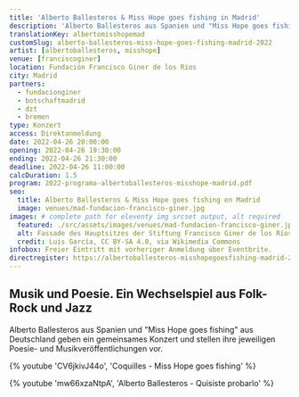 ```yaml
---
title: 'Alberto Ballesteros & Miss Hope goes fishing in Madrid'
description: 'Alberto Ballesteros aus Spanien und "Miss Hope goes fishing" aus Deutschland geben gemeinsame Konzerte in Madrid, Barcelona und Valencia'
translationKey: albertomisshopemad
customSlug: alberto-ballesteros-miss-hope-goes-fishing-madrid-2022
artist: [albertoballesteros, misshope]
venue: [franciscoginer]
location: Fundación Francisco Giner de los Ríos
city: Madrid
partners:
  - fundacionginer
  - botschaftmadrid
  - dzt
  - bremen
type: Konzert
access: Direktanmeldung
date: 2022-04-26 20:00:00
opening: 2022-04-26 19:30:00
ending: 2022-04-26 21:30:00
deadline: 2022-04-26 11:00:00
calcDuration: 1.5
program: 2022-programa-albertoballesteros-misshope-madrid.pdf
seo:
  title: Alberto Ballesteros & Miss Hope goes fishing en Madrid
  image: venues/mad-fundacion-francisco-giner.jpg
images: # complete path for eleventy img srcset output, alt required
  featured: ./src/assets/images/venues/mad-fundacion-francisco-giner.jpg
  alt: Fassade des Hauptsitzes der Stiftung Francisco Giner de los Ríos.
  credit: Luis García, CC BY-SA 4.0, via Wikimedia Commons
infobox: Freier Eintritt mit vorheriger Anmeldung über Eventbrite.
directregister: https://albertoballesteros-misshopegoesfishing-madrid-2022.eventbrite.es
---
```


## Musik und Poesie. Ein Wechselspiel aus Folk-Rock und Jazz

Alberto Ballesteros aus Spanien und "Miss Hope goes fishing" aus Deutschland geben ein gemeinsames Konzert und stellen ihre jeweiligen Poesie- und Musikveröffentlichungen vor.

{% youtube 'CV6jkivJ44o', 'Coquilles - Miss Hope goes fishing' %}

{% youtube 'mw66xzaNtpA', 'Alberto Ballesteros - Quisiste probarlo' %}
